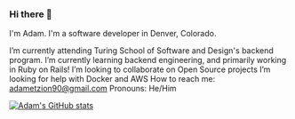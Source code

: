 ### Hi there 👋

I'm Adam. I'm a software developer in Denver, Colorado.

I’m currently attending Turing School of Software and Design's backend program.
I’m currently learning backend engineering, and primarily working in Ruby on Rails!
I’m looking to collaborate on Open Source projects
I’m looking for help with Docker and AWS
How to reach me: adametzion90@gmail.com
Pronouns: He/Him

[![Adam's GitHub stats](https://github-readme-stats.vercel.app/api?username=aetzion1&count_private=true)](https://github.com/aetzion1/github-readme-stats)
